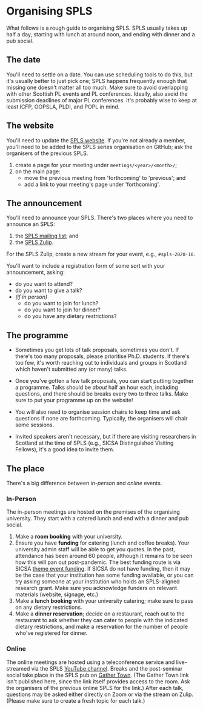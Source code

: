 # Organising SPLS

What follows is a rough guide to organising SPLS. SPLS usually takes up half a day, starting with lunch at around noon, and ending with dinner and a pub social.

## The date
You'll need to settle on a date. You can use scheduling tools to do this, but it's usually better to just pick one; SPLS happens frequently enough that missing one doesn't matter all too much. Make sure to avoid overlapping with other Scottish PL events and PL conferences. Ideally, also avoid the submission deadlines of major PL conferences. It's probably wise to keep at least ICFP, OOPSLA, PLDI, and POPL in mind.

## The website
You'll need to update the [SPLS website][spls-website]. If you're not already a member, you'll need to be added to the SPLS series organisation on GitHub; ask the organisers of the previous SPLS.

1. create a page for your meeting under `meetings/<year>/<month>/`;
2. on the main page:
   - move the previous meeting from 'forthcoming' to 'previous'; and
   - add a link to your meeting's page under 'forthcoming'.

## The announcement
You'll need to announce your SPLS. There's two places where you need to announce an SPLS:

1. the [SPLS mailing list][spls-mailing-list]; and
2. the [SPLS Zulip][spls-zulip].

For the SPLS Zulip, create a new stream for your event, e.g., `#spls-2020-10`.

You'll want to include a registration form of some sort with your announcement, asking:

- do you want to attend?
- do you want to give a talk?
- *(if in person)*
  + do you want to join for lunch?
  + do you want to join for dinner?
  + do you have any dietary restrictions?

## The programme
- Sometimes you get lots of talk proposals, sometimes you don't. If there's too many proposals, please prioritise Ph.D. students. If there's too few, it's worth reaching out to individuals and groups in Scotland which haven't submitted any (or many) talks.

- Once you've gotten a few talk proposals, you can start putting together a programme. Talks should be *about* half an hour each, including questions, and there should be breaks every two to three talks. Make sure to put your programme up on the website!

- You will also need to organise session chairs to keep time and ask questions if none are forthcoming. Typically, the organisers will chair some sessions.

- Invited speakers aren't necessary, but if there are visiting researchers in Scotland at the time of SPLS (e.g., SICSA Distinguished Visiting Fellows), it's a good idea to invite them.


## The place
There's a big difference between *in-person* and *online* events.

### In-Person
The in-person meetings are hosted on the premises of the organising university. They start with a catered lunch and end with a dinner and pub social.

1. Make a **room booking** with your university.
2. Ensure you have **funding** for catering (lunch and coffee breaks). Your university admin staff will be able to get you quotes. In the past, attendance has been around 60 people, although it remains to be seen how this will pan out post-pandemic. The best funding route is via SICSA [theme event funding][sicsa-theme]. If SICSA do not have funding, then it may be the case that your institution has some funding available, or you can try asking someone at your institution who holds an SPLS-aligned research grant. Make sure you acknowledge funders on relevant materials (website, signage, etc.)
3. Make a **lunch booking** with your university catering; make sure to pass on any dietary restrictions.
4. Make a **dinner reservation**; decide on a restaurant, reach out to the restaurant to ask whether they can cater to people with the indicated dietary restrictions, and make a reservation for the number of people who've registered for dinner.

### Online
The online meetings are hosted using a teleconference service and live-streamed via the SPLS [YouTube channel][spls-youtube]. Breaks and the post-seminar social take place in the SPLS pub on [Gather Town][spls-gather-town]. (The Gather Town link isn't published here, since the link itself provides access to the room. Ask the organisers of the previous online SPLS for the link.) After each talk, questions may be asked either directly on Zoom or via the stream on Zulip. (Please make sure to create a fresh topic for each talk.)

[sicsa-theme]: https://www.sicsa.ac.uk/research/theory-modelling-computation/
[spls-zulip]: https://spls.zulipchat.com/
[spls-mailing-list]: mailto:spls@lists.cent.gla.ac.uk
[spls-website]: https://spls-series.github.io/
[spls-youtube]: https://www.youtube.com/channel/UCBcLg-U3OjT49mC3xV7gGWA
[spls-gather-town]: https://gather.town
